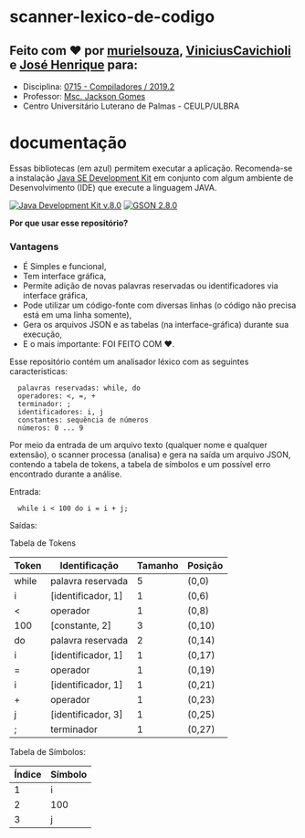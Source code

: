 # scanner-lexico-de-codigo
## Feito com ❤ por [murielsouza](https://github.com/murielsouza/), [ViniciusCavichioli](https://github.com/ViniciusCavichioli/) e [José Henrique](https://github.com/jhcb007/) para:

   * Disciplina: [0715 - Compiladores / 2019.2](http://ulbra-to.br/cursos/Ciencia-da-Computacao/2019/2/turmas/0715) 
   * Professor: [Msc. Jackson Gomes](https://github.com/jacksongomesbr)
   * Centro Universitário Luterano de Palmas - CEULP/ULBRA

# documentação
Essas bibliotecas (em azul) permitem executar a aplicação. Recomenda-se a instalação [Java SE Development Kit](https://www.oracle.com/technetwork/pt/java/javase/downloads/jdk8-downloads-2133151.html) em conjunto com algum ambiente de Desenvolvimento (IDE) que execute a linguagem JAVA.

[![Java Development Kit v.8.0](https://img.shields.io/badge/JDK-v.8%20Update%20211-green.svg)](https://www.oracle.com/technetwork/pt/java/javase/downloads/jdk8-downloads-2133151.html)
[![GSON 2.8.0](https://img.shields.io/badge/GSON-v.2.8.0-blue.svg)](https://mvnrepository.com/artifact/com.google.code.gson/gson/2.8.0)

**Por que usar esse repositório?**
### Vantagens

* É Simples e funcional,
* Tem interface gráfica,
* Permite adição de novas palavras reservadas ou identificadores via interface gráfica,
* Pode utilizar um código-fonte com diversas linhas (o código não precisa está em uma linha somente), 
* Gera os arquivos JSON e as tabelas (na interface-gráfica) durante sua execução,
* E o mais importante: FOI FEITO COM ❤.

Esse repositório contém um analisador léxico com as seguintes caracteristicas: 

      palavras reservadas: while, do
      operadores: <, =, +
      terminador: ;
      identificadores: i, j
      constantes: sequência de números
      números: 0 ... 9



Por meio da entrada de um arquivo texto (qualquer nome e qualquer extensão), o scanner processa (analisa) e gera na saída um arquivo JSON, contendo a tabela de tokens, a tabela de símbolos e um possível erro encontrado durante a análise.

Entrada:

      while i < 100 do i = i + j;

Saídas:

Tabela de Tokens

|     Token      |        Identificação        | Tamanho |       Posição        |    
|----------------|-----------------------------|---------|----------------------|
|while           |palavra reservada            |5        |(0,0)                 |
|i               |[identificador, 1]           |1        |(0,6)                 |
|<               |operador                     |1        |(0,8)                 |
|100             |[constante, 2]               |3        |(0,10)                |
|do              |palavra reservada            |2        |(0,14)                |
|i               |[identificador, 1]           |1        |(0,17)                |
|=               |operador                     |1        |(0,19)                |
|i               |[identificador, 1]           |1        |(0,21)                |
|+               |operador                     |1        |(0,23)                |
|j               |[identificador, 3]           |1        |(0,25)                |
|;               |terminador                   |1        |(0,27)                |

Tabela de Símbolos:

|  Índice  |      Símbolo      |
|----------|-------------------|
|1         |i                  |
|2         |100                |
|3         |j                  |
